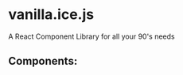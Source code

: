 # vanilla.ice.js
A React Component Library for all your 90's needs

Components:
----------

<NetscapeNow />